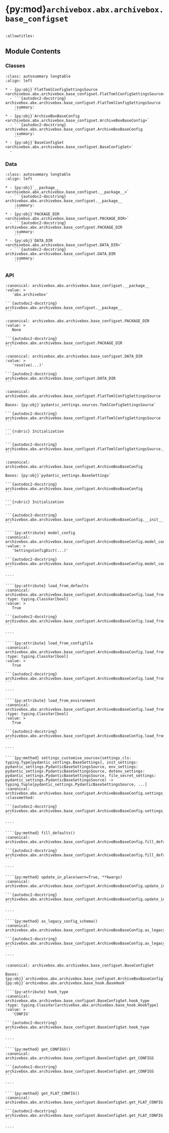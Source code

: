 # {py:mod}`archivebox.abx.archivebox.base_configset`

```{py:module} archivebox.abx.archivebox.base_configset
```

```{autodoc2-docstring} archivebox.abx.archivebox.base_configset
:allowtitles:
```

## Module Contents

### Classes

````{list-table}
:class: autosummary longtable
:align: left

* - {py:obj}`FlatTomlConfigSettingsSource <archivebox.abx.archivebox.base_configset.FlatTomlConfigSettingsSource>`
  - ```{autodoc2-docstring} archivebox.abx.archivebox.base_configset.FlatTomlConfigSettingsSource
    :summary:
    ```
* - {py:obj}`ArchiveBoxBaseConfig <archivebox.abx.archivebox.base_configset.ArchiveBoxBaseConfig>`
  - ```{autodoc2-docstring} archivebox.abx.archivebox.base_configset.ArchiveBoxBaseConfig
    :summary:
    ```
* - {py:obj}`BaseConfigSet <archivebox.abx.archivebox.base_configset.BaseConfigSet>`
  -
````

### Data

````{list-table}
:class: autosummary longtable
:align: left

* - {py:obj}`__package__ <archivebox.abx.archivebox.base_configset.__package__>`
  - ```{autodoc2-docstring} archivebox.abx.archivebox.base_configset.__package__
    :summary:
    ```
* - {py:obj}`PACKAGE_DIR <archivebox.abx.archivebox.base_configset.PACKAGE_DIR>`
  - ```{autodoc2-docstring} archivebox.abx.archivebox.base_configset.PACKAGE_DIR
    :summary:
    ```
* - {py:obj}`DATA_DIR <archivebox.abx.archivebox.base_configset.DATA_DIR>`
  - ```{autodoc2-docstring} archivebox.abx.archivebox.base_configset.DATA_DIR
    :summary:
    ```
````

### API

````{py:data} __package__
:canonical: archivebox.abx.archivebox.base_configset.__package__
:value: >
   'abx.archivebox'

```{autodoc2-docstring} archivebox.abx.archivebox.base_configset.__package__
```

````

````{py:data} PACKAGE_DIR
:canonical: archivebox.abx.archivebox.base_configset.PACKAGE_DIR
:value: >
   None

```{autodoc2-docstring} archivebox.abx.archivebox.base_configset.PACKAGE_DIR
```

````

````{py:data} DATA_DIR
:canonical: archivebox.abx.archivebox.base_configset.DATA_DIR
:value: >
   'resolve(...)'

```{autodoc2-docstring} archivebox.abx.archivebox.base_configset.DATA_DIR
```

````

````{py:class} FlatTomlConfigSettingsSource(settings_cls: type[pydantic_settings.BaseSettings], toml_file: pathlib.Path | None = None)
:canonical: archivebox.abx.archivebox.base_configset.FlatTomlConfigSettingsSource

Bases: {py:obj}`pydantic_settings.sources.TomlConfigSettingsSource`

```{autodoc2-docstring} archivebox.abx.archivebox.base_configset.FlatTomlConfigSettingsSource
```

```{rubric} Initialization
```

```{autodoc2-docstring} archivebox.abx.archivebox.base_configset.FlatTomlConfigSettingsSource.__init__
```

````

`````{py:class} ArchiveBoxBaseConfig(_case_sensitive: bool | None = None, _nested_model_default_partial_update: bool | None = None, _env_prefix: str | None = None, _env_file: pydantic_settings.sources.DotenvType | None = ENV_FILE_SENTINEL, _env_file_encoding: str | None = None, _env_ignore_empty: bool | None = None, _env_nested_delimiter: str | None = None, _env_parse_none_str: str | None = None, _env_parse_enums: bool | None = None, _cli_prog_name: str | None = None, _cli_parse_args: bool | list[str] | tuple[str, ...] | None = None, _cli_settings_source: pydantic_settings.sources.CliSettingsSource[typing.Any] | None = None, _cli_parse_none_str: str | None = None, _cli_hide_none_type: bool | None = None, _cli_avoid_json: bool | None = None, _cli_enforce_required: bool | None = None, _cli_use_class_docs_for_groups: bool | None = None, _cli_exit_on_error: bool | None = None, _cli_prefix: str | None = None, _cli_implicit_flags: bool | None = None, _secrets_dir: pydantic_settings.sources.PathType | None = None, **values: typing.Any)
:canonical: archivebox.abx.archivebox.base_configset.ArchiveBoxBaseConfig

Bases: {py:obj}`pydantic_settings.BaseSettings`

```{autodoc2-docstring} archivebox.abx.archivebox.base_configset.ArchiveBoxBaseConfig
```

```{rubric} Initialization
```

```{autodoc2-docstring} archivebox.abx.archivebox.base_configset.ArchiveBoxBaseConfig.__init__
```

````{py:attribute} model_config
:canonical: archivebox.abx.archivebox.base_configset.ArchiveBoxBaseConfig.model_config
:value: >
   'SettingsConfigDict(...)'

```{autodoc2-docstring} archivebox.abx.archivebox.base_configset.ArchiveBoxBaseConfig.model_config
```

````

````{py:attribute} load_from_defaults
:canonical: archivebox.abx.archivebox.base_configset.ArchiveBoxBaseConfig.load_from_defaults
:type: typing.ClassVar[bool]
:value: >
   True

```{autodoc2-docstring} archivebox.abx.archivebox.base_configset.ArchiveBoxBaseConfig.load_from_defaults
```

````

````{py:attribute} load_from_configfile
:canonical: archivebox.abx.archivebox.base_configset.ArchiveBoxBaseConfig.load_from_configfile
:type: typing.ClassVar[bool]
:value: >
   True

```{autodoc2-docstring} archivebox.abx.archivebox.base_configset.ArchiveBoxBaseConfig.load_from_configfile
```

````

````{py:attribute} load_from_environment
:canonical: archivebox.abx.archivebox.base_configset.ArchiveBoxBaseConfig.load_from_environment
:type: typing.ClassVar[bool]
:value: >
   True

```{autodoc2-docstring} archivebox.abx.archivebox.base_configset.ArchiveBoxBaseConfig.load_from_environment
```

````

````{py:method} settings_customise_sources(settings_cls: typing.Type[pydantic_settings.BaseSettings], init_settings: pydantic_settings.PydanticBaseSettingsSource, env_settings: pydantic_settings.PydanticBaseSettingsSource, dotenv_settings: pydantic_settings.PydanticBaseSettingsSource, file_secret_settings: pydantic_settings.PydanticBaseSettingsSource) -> typing.Tuple[pydantic_settings.PydanticBaseSettingsSource, ...]
:canonical: archivebox.abx.archivebox.base_configset.ArchiveBoxBaseConfig.settings_customise_sources
:classmethod:

```{autodoc2-docstring} archivebox.abx.archivebox.base_configset.ArchiveBoxBaseConfig.settings_customise_sources
```

````

````{py:method} fill_defaults()
:canonical: archivebox.abx.archivebox.base_configset.ArchiveBoxBaseConfig.fill_defaults

```{autodoc2-docstring} archivebox.abx.archivebox.base_configset.ArchiveBoxBaseConfig.fill_defaults
```

````

````{py:method} update_in_place(warn=True, **kwargs)
:canonical: archivebox.abx.archivebox.base_configset.ArchiveBoxBaseConfig.update_in_place

```{autodoc2-docstring} archivebox.abx.archivebox.base_configset.ArchiveBoxBaseConfig.update_in_place
```

````

````{py:method} as_legacy_config_schema()
:canonical: archivebox.abx.archivebox.base_configset.ArchiveBoxBaseConfig.as_legacy_config_schema

```{autodoc2-docstring} archivebox.abx.archivebox.base_configset.ArchiveBoxBaseConfig.as_legacy_config_schema
```

````

`````

`````{py:class} BaseConfigSet(_case_sensitive: bool | None = None, _nested_model_default_partial_update: bool | None = None, _env_prefix: str | None = None, _env_file: pydantic_settings.sources.DotenvType | None = ENV_FILE_SENTINEL, _env_file_encoding: str | None = None, _env_ignore_empty: bool | None = None, _env_nested_delimiter: str | None = None, _env_parse_none_str: str | None = None, _env_parse_enums: bool | None = None, _cli_prog_name: str | None = None, _cli_parse_args: bool | list[str] | tuple[str, ...] | None = None, _cli_settings_source: pydantic_settings.sources.CliSettingsSource[typing.Any] | None = None, _cli_parse_none_str: str | None = None, _cli_hide_none_type: bool | None = None, _cli_avoid_json: bool | None = None, _cli_enforce_required: bool | None = None, _cli_use_class_docs_for_groups: bool | None = None, _cli_exit_on_error: bool | None = None, _cli_prefix: str | None = None, _cli_implicit_flags: bool | None = None, _secrets_dir: pydantic_settings.sources.PathType | None = None, **values: typing.Any)
:canonical: archivebox.abx.archivebox.base_configset.BaseConfigSet

Bases: {py:obj}`archivebox.abx.archivebox.base_configset.ArchiveBoxBaseConfig`, {py:obj}`archivebox.abx.archivebox.base_hook.BaseHook`

````{py:attribute} hook_type
:canonical: archivebox.abx.archivebox.base_configset.BaseConfigSet.hook_type
:type: typing.ClassVar[archivebox.abx.archivebox.base_hook.HookType]
:value: >
   'CONFIG'

```{autodoc2-docstring} archivebox.abx.archivebox.base_configset.BaseConfigSet.hook_type
```

````

````{py:method} get_CONFIGS()
:canonical: archivebox.abx.archivebox.base_configset.BaseConfigSet.get_CONFIGS

```{autodoc2-docstring} archivebox.abx.archivebox.base_configset.BaseConfigSet.get_CONFIGS
```

````

````{py:method} get_FLAT_CONFIG()
:canonical: archivebox.abx.archivebox.base_configset.BaseConfigSet.get_FLAT_CONFIG

```{autodoc2-docstring} archivebox.abx.archivebox.base_configset.BaseConfigSet.get_FLAT_CONFIG
```

````

`````
